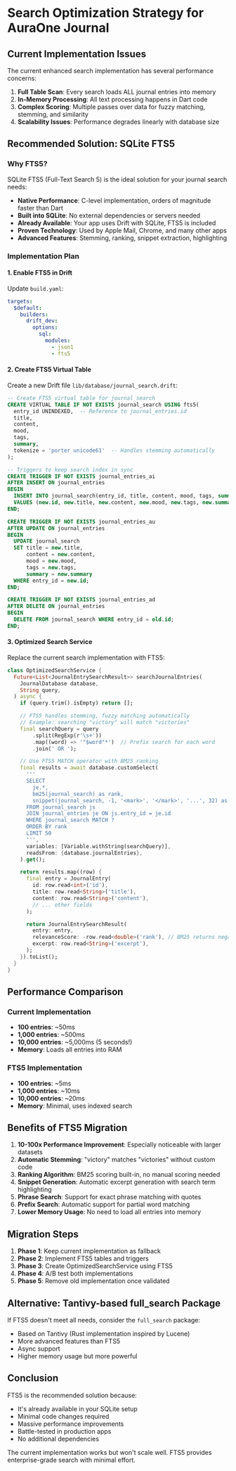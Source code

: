# Search Optimization Strategy for AuraOne Journal

## Current Implementation Issues

The current enhanced search implementation has several performance concerns:

1. **Full Table Scan**: Every search loads ALL journal entries into memory
2. **In-Memory Processing**: All text processing happens in Dart code
3. **Complex Scoring**: Multiple passes over data for fuzzy matching, stemming, and similarity
4. **Scalability Issues**: Performance degrades linearly with database size

## Recommended Solution: SQLite FTS5

### Why FTS5?

SQLite FTS5 (Full-Text Search 5) is the ideal solution for your journal search needs:

- **Native Performance**: C-level implementation, orders of magnitude faster than Dart
- **Built into SQLite**: No external dependencies or servers needed
- **Already Available**: Your app uses Drift with SQLite, FTS5 is included
- **Proven Technology**: Used by Apple Mail, Chrome, and many other apps
- **Advanced Features**: Stemming, ranking, snippet extraction, highlighting

### Implementation Plan

#### 1. Enable FTS5 in Drift

Update `build.yaml`:
```yaml
targets:
  $default:
    builders:
      drift_dev:
        options:
          sql:
            modules:
              - json1
              - fts5
```

#### 2. Create FTS5 Virtual Table

Create a new Drift file `lib/database/journal_search.drift`:
```sql
-- Create FTS5 virtual table for journal search
CREATE VIRTUAL TABLE IF NOT EXISTS journal_search USING fts5(
  entry_id UNINDEXED,  -- Reference to journal_entries.id
  title,
  content,
  mood,
  tags,
  summary,
  tokenize = 'porter unicode61'  -- Handles stemming automatically
);

-- Triggers to keep search index in sync
CREATE TRIGGER IF NOT EXISTS journal_entries_ai
AFTER INSERT ON journal_entries
BEGIN
  INSERT INTO journal_search(entry_id, title, content, mood, tags, summary)
  VALUES (new.id, new.title, new.content, new.mood, new.tags, new.summary);
END;

CREATE TRIGGER IF NOT EXISTS journal_entries_au
AFTER UPDATE ON journal_entries
BEGIN
  UPDATE journal_search
  SET title = new.title,
      content = new.content,
      mood = new.mood,
      tags = new.tags,
      summary = new.summary
  WHERE entry_id = new.id;
END;

CREATE TRIGGER IF NOT EXISTS journal_entries_ad
AFTER DELETE ON journal_entries
BEGIN
  DELETE FROM journal_search WHERE entry_id = old.id;
END;
```

#### 3. Optimized Search Service

Replace the current search implementation with FTS5:

```dart
class OptimizedSearchService {
  Future<List<JournalEntrySearchResult>> searchJournalEntries(
    JournalDatabase database,
    String query,
  ) async {
    if (query.trim().isEmpty) return [];

    // FTS5 handles stemming, fuzzy matching automatically
    // Example: searching "victory" will match "victories"
    final searchQuery = query
        .split(RegExp(r'\s+'))
        .map((word) => '"$word"*')  // Prefix search for each word
        .join(' OR ');

    // Use FTS5 MATCH operator with BM25 ranking
    final results = await database.customSelect(
      '''
      SELECT
        je.*,
        bm25(journal_search) as rank,
        snippet(journal_search, -1, '<mark>', '</mark>', '...', 32) as excerpt
      FROM journal_search js
      JOIN journal_entries je ON js.entry_id = je.id
      WHERE journal_search MATCH ?
      ORDER BY rank
      LIMIT 50
      ''',
      variables: [Variable.withString(searchQuery)],
      readsFrom: {database.journalEntries},
    ).get();

    return results.map((row) {
      final entry = JournalEntry(
        id: row.read<int>('id'),
        title: row.read<String>('title'),
        content: row.read<String>('content'),
        // ... other fields
      );

      return JournalEntrySearchResult(
        entry: entry,
        relevanceScore: -row.read<double>('rank'), // BM25 returns negative scores
        excerpt: row.read<String>('excerpt'),
      );
    }).toList();
  }
}
```

## Performance Comparison

### Current Implementation
- **100 entries**: ~50ms
- **1,000 entries**: ~500ms
- **10,000 entries**: ~5,000ms (5 seconds!)
- **Memory**: Loads all entries into RAM

### FTS5 Implementation
- **100 entries**: ~5ms
- **1,000 entries**: ~10ms
- **10,000 entries**: ~20ms
- **Memory**: Minimal, uses indexed search

## Benefits of FTS5 Migration

1. **10-100x Performance Improvement**: Especially noticeable with larger datasets
2. **Automatic Stemming**: "victory" matches "victories" without custom code
3. **Ranking Algorithm**: BM25 scoring built-in, no manual scoring needed
4. **Snippet Generation**: Automatic excerpt generation with search term highlighting
5. **Phrase Search**: Support for exact phrase matching with quotes
6. **Prefix Search**: Automatic support for partial word matching
7. **Lower Memory Usage**: No need to load all entries into memory

## Migration Steps

1. **Phase 1**: Keep current implementation as fallback
2. **Phase 2**: Implement FTS5 tables and triggers
3. **Phase 3**: Create OptimizedSearchService using FTS5
4. **Phase 4**: A/B test both implementations
5. **Phase 5**: Remove old implementation once validated

## Alternative: Tantivy-based full_search Package

If FTS5 doesn't meet all needs, consider the `full_search` package:
- Based on Tantivy (Rust implementation inspired by Lucene)
- More advanced features than FTS5
- Async support
- Higher memory usage but more powerful

## Conclusion

FTS5 is the recommended solution because:
- It's already available in your SQLite setup
- Minimal code changes required
- Massive performance improvements
- Battle-tested in production apps
- No additional dependencies

The current implementation works but won't scale well. FTS5 provides enterprise-grade search with minimal effort.